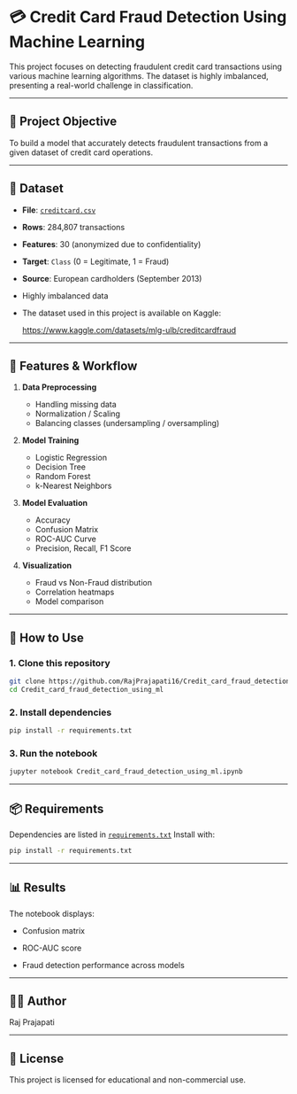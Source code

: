 # 💳 Credit Card Fraud Detection Using Machine Learning

This project focuses on detecting fraudulent credit card transactions using various machine learning algorithms. The dataset is highly imbalanced, presenting a real-world challenge in classification.

---

## 📌 Project Objective

To build a model that accurately detects fraudulent transactions from a given dataset of credit card operations.

---

## 📁 Dataset

- **File**: [`creditcard.csv`](https://www.kaggle.com/datasets/mlg-ulb/creditcardfraud)
- **Rows**: 284,807 transactions
- **Features**: 30 (anonymized due to confidentiality)
- **Target**: `Class` (0 = Legitimate, 1 = Fraud)
- **Source**: European cardholders (September 2013)
- Highly imbalanced data
- The dataset used in this project is available on Kaggle:

  https://www.kaggle.com/datasets/mlg-ulb/creditcardfraud

---

## 🚀 Features & Workflow

1. **Data Preprocessing**
   - Handling missing data
   - Normalization / Scaling
   - Balancing classes (undersampling / oversampling)

2. **Model Training**
   - Logistic Regression
   - Decision Tree
   - Random Forest
   - k-Nearest Neighbors

3. **Model Evaluation**
   - Accuracy
   - Confusion Matrix
   - ROC-AUC Curve
   - Precision, Recall, F1 Score

4. **Visualization**
   - Fraud vs Non-Fraud distribution
   - Correlation heatmaps
   - Model comparison

---

## 🧪 How to Use

### 1. Clone this repository
```bash
git clone https://github.com/RajPrajapati16/Credit_card_fraud_detection_using_ml.git
cd Credit_card_fraud_detection_using_ml
```
### 2. Install dependencies
```bash
pip install -r requirements.txt
```
### 3. Run the notebook
```bash
jupyter notebook Credit_card_fraud_detection_using_ml.ipynb
```

---

## 📦 Requirements

Dependencies are listed in [`requirements.txt`](requirements.txt) Install with:

```bash
pip install -r requirements.txt
```

---

## 📊 Results

The notebook displays:

- Confusion matrix

- ROC-AUC score

- Fraud detection performance across models

---

## 🙋‍♂️ Author

Raj Prajapati

---

## 📜 License

This project is licensed for educational and non-commercial use.
